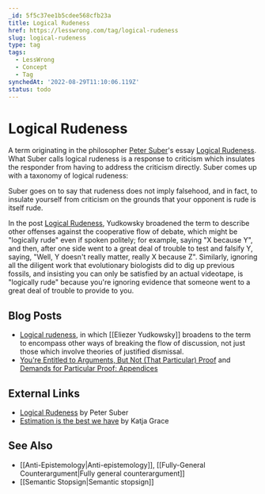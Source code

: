 ```yaml
---
_id: 5f5c37ee1b5cdee568cfb23a
title: Logical Rudeness
href: https://lesswrong.com/tag/logical-rudeness
slug: logical-rudeness
type: tag
tags:
  - LessWrong
  - Concept
  - Tag
synchedAt: '2022-08-29T11:10:06.119Z'
status: todo
---
```


# Logical Rudeness

A term originating in the philosopher [Peter Suber](http://www.earlham.edu/%7Epeters/hometoc.htm)'s essay [Logical Rudeness](http://www.earlham.edu/%7Epeters/writing/rudeness.htm). What Suber calls logical rudeness is a response to criticism which insulates the responder from having to address the criticism directly. Suber comes up with a taxonomy of logical rudeness:

Suber goes on to say that rudeness does not imply falsehood, and in fact, to insulate yourself from criticism on the grounds that your opponent is rude is itself rude.

In the post [Logical Rudeness](http://lesswrong.com/lw/1p1/logical_rudeness/), Yudkowsky broadened the term to describe other offenses against the cooperative flow of debate, which might be "logically rude" even if spoken politely; for example, saying "X because Y", and then, after one side went to a great deal of trouble to test and falsify Y, saying, "Well, Y doesn't really matter, really X because Z". Similarly, ignoring all the diligent work that evolutionary biologists did to dig up previous fossils, and insisting you can only be satisfied by an actual videotape, is "logically rude" because you're ignoring evidence that someone went to a great deal of trouble to provide to you.

## Blog Posts

- [Logical rudeness](http://lesswrong.com/lw/1p1/logical_rudeness/), in which [[Eliezer Yudkowsky]] broadens to the term to encompass other ways of breaking the flow of discussion, not just those which involve theories of justified dismissal.
- [You're Entitled to Arguments, But Not (That Particular) Proof](http://lesswrong.com/lw/1ph/youre_entitled_to_arguments_but_not_that/) and [Demands for Particular Proof: Appendices](http://lesswrong.com/lw/1rv/demands_for_particular_proof_appendices/)

## External Links

- [Logical Rudeness](http://www.earlham.edu/%7Epeters/writing/rudeness.htm) by Peter Suber
- [Estimation is the best we have](http://meteuphoric.wordpress.com/2010/12/20/estimation-is-the-best-we-have/) by Katja Grace

## See Also

- [[Anti-Epistemology|Anti-epistemology]], [[Fully-General Counterargument|Fully general counterargument]]
- [[Semantic Stopsign|Semantic stopsign]]
